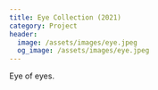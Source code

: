 ```yaml
---
title: Eye Collection (2021)
category: Project
header:
  image: /assets/images/eye.jpeg
  og_image: /assets/images/eye.jpeg
---
```


Eye of eyes.
